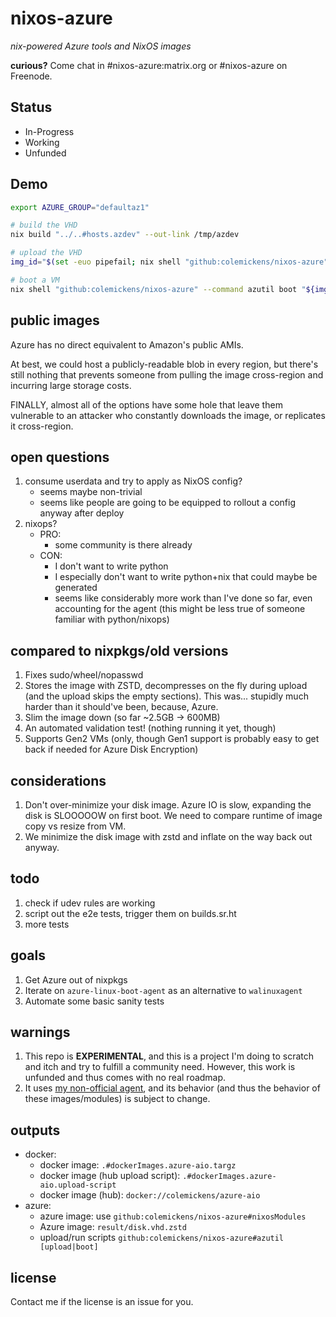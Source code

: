 # nixos-azure
*nix-powered Azure tools and NixOS images*

**curious?** Come chat in #nixos-azure:matrix.org or #nixos-azure on Freenode.

## Status

* In-Progress
* Working
* Unfunded

## Demo

```bash
export AZURE_GROUP="defaultaz1"

# build the VHD
nix build "../..#hosts.azdev" --out-link /tmp/azdev

# upload the VHD
img_id="$(set -euo pipefail; nix shell "github:colemickens/nixos-azure" --command azutil upload /tmp/azdev)"

# boot a VM
nix shell "github:colemickens/nixos-azure" --command azutil boot "${img_id}"
```

## public images

Azure has no direct equivalent to Amazon's public AMIs.

At best, we could host a publicly-readable blob in every region, but there's still
nothing that prevents someone from pulling the image cross-region and incurring large
storage costs.

FINALLY, almost all of the options have some hole that leave them vulnerable to
an attacker who constantly downloads the image, or replicates it cross-region.


## open questions
1. consume userdata and try to apply as NixOS config?
   - seems maybe non-trivial
   - seems like people are going to be equipped to rollout a config anyway after deploy
2. nixops?
   - PRO:
     - some community is there already
   - CON:
     - I don't want to write python
     - I especially don't want to write python+nix that could maybe be generated
     - seems like considerably more work than I've done so far, even accounting for the agent (this might be
       less true of someone familiar with python/nixops)

## compared to nixpkgs/old versions
1. Fixes sudo/wheel/nopasswd
2. Stores the image with ZSTD, decompresses on the fly during upload (and the upload
   skips the empty sections). This was... stupidly much harder than it should've been, because, Azure.
3. Slim the image down (so far ~2.5GB -> 600MB)
4. An automated validation test! (nothing running it yet, though)
5. Supports Gen2 VMs (only, though Gen1 support is probably easy to get back if needed for Azure Disk Encryption)

## considerations
1. Don't over-minimize your disk image.
   Azure IO is slow, expanding the disk is SLOOOOOW on first boot.
   We need to compare runtime of image copy vs resize from VM.
2. We minimize the disk image with zstd and inflate on the way back out anyway.

## todo
1. check if udev rules are working
2. script out the e2e tests, trigger them on builds.sr.ht
3. more tests

## goals
1. Get Azure out of nixpkgs
2. Iterate on `azure-linux-boot-agent` as an alternative to `walinuxagent`
3. Automate some basic sanity tests

## warnings
1. This repo is **EXPERIMENTAL**, and this is a project I'm doing to scratch and itch and try to fulfill a community
   need. However, this work is unfunded and thus comes with no real roadmap.
2. It uses [my non-official agent](https://github.com/colemickens/azure-linux-boot-agent),
and its behavior (and thus the behavior of these images/modules) is subject
to change.

## outputs
* docker:
  * docker image: `.#dockerImages.azure-aio.targz`
  * docker image (hub upload script): `.#dockerImages.azure-aio.upload-script`
  * docker image (hub): `docker://colemickens/azure-aio`
* azure:
  * azure image: use `github:colemickens/nixos-azure#nixosModules`
  * Azure image: `result/disk.vhd.zstd`
  * upload/run scripts `github:colemickens/nixos-azure#azutil [upload|boot]`

## license
Contact me if the license is an issue for you.
